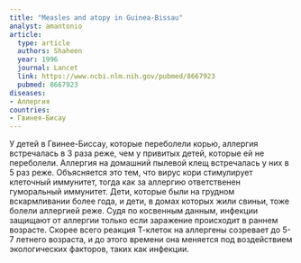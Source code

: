 ```yaml
---
title: "Measles and atopy in Guinea-Bissau"
analyst: amantonio
article:
  type: article
  authors: Shaheen
  year: 1996
  journal: Lancet
  link: https://www.ncbi.nlm.nih.gov/pubmed/8667923
  pubmed: 8667923
diseases:
- Аллергия
countries:
- Гвинея-Бисау
---
```


У детей в Гвинее-Биссау, которые переболели корью, аллергия встречалась в 3 раза реже, чем у привитых детей, которые ей не переболели. Аллергия на домашний пылевой клещ встречалась у них в 5 раз реже.
Объясняется это тем, что вирус кори стимулирует клеточный иммунитет, тогда как за аллергию ответственен гуморальный иммунитет.
Дети, которые были на грудном вскармливании более года, и дети, в домах которых жили свиньи, тоже болели аллергией реже. Судя по косвенным данным, инфекции защищают от аллергии только если заражение происходит в раннем возрасте. Скорее всего реакция Т-клеток на аллергены созревает до 5-7 летнего возраста, и до этого времени она меняется под воздействием экологических факторов, таких как инфекции.
